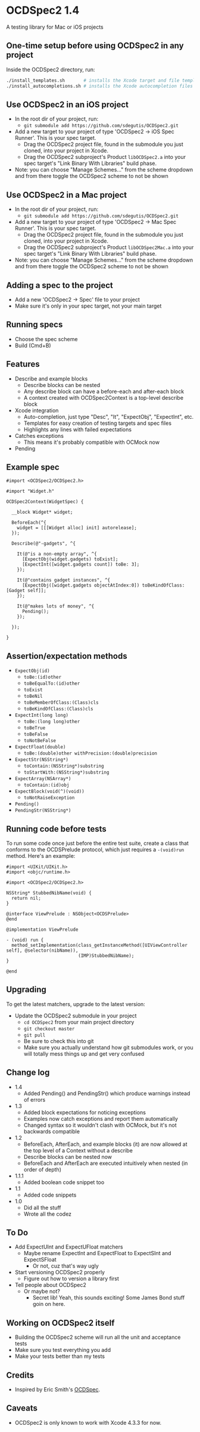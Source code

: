 # OCDSpec2 1.4

A testing library for Mac or iOS projects

## One-time setup before using OCDSpec2 in any project

Inside the OCDSpec2 directory, run:

```bash
./install_templates.sh       # installs the Xcode target and file templates you will be using
./install_autocompletions.sh # installs the Xcode autocompletion files that make life so nice
```

## Use OCDSpec2 in an iOS project

* In the root dir of your project, run:
    * `git submodule add https://github.com/sdegutis/OCDSpec2.git`
* Add a new target to your project of type 'OCDSpec2 -> iOS Spec Runner'. This is your spec target.
    * Drag the OCDSpec2 project file, found in the submodule you just cloned, into your project in Xcode.
    * Drag the OCDSpec2 subproject's Product `libOCDSpec2.a` into your spec target's "Link Binary With Libraries" build phase.
* Note: you can choose "Manage Schemes..." from the scheme dropdown and from there toggle the OCDSpec2 scheme to not be shown

## Use OCDSpec2 in a Mac project

* In the root dir of your project, run:
    * `git submodule add https://github.com/sdegutis/OCDSpec2.git`
* Add a new target to your project of type 'OCDSpec2 -> Mac Spec Runner'. This is your spec target.
    * Drag the OCDSpec2 project file, found in the submodule you just cloned, into your project in Xcode.
    * Drag the OCDSpec2 subproject's Product `libOCDSpec2Mac.a` into your spec target's "Link Binary With Libraries" build phase.
* Note: you can choose "Manage Schemes..." from the scheme dropdown and from there toggle the OCDSpec2 scheme to not be shown

## Adding a spec to the project

* Add a new 'OCDSpec2 -> Spec' file to your project
* Make sure it's only in your spec target, not your main target

## Running specs

* Choose the spec scheme
* Build (Cmd+B)

## Features

* Describe and example blocks
    * Describe blocks can be nested
    * Any describe block can have a before-each and after-each block
    * A context created with OCDSpec2Context is a top-level describe block
* Xcode integration
    * Auto-completion, just type "Desc", "It", "ExpectObj", "ExpectInt", etc.
    * Templates for easy creation of testing targets and spec files
    * Highlights any lines with failed expectations
* Catches exceptions
    * This means it's probably compatible with OCMock now
* Pending

## Example spec

```objc
#import <OCDSpec2/OCDSpec2.h>

#import "Widget.h"

OCDSpec2Context(WidgetSpec) {

  __block Widget* widget;

  BeforeEach(^{
    widget = [[[Widget alloc] init] autorelease];
  });

  Describe(@"-gadgets", ^{

    It(@"is a non-empty array", ^{
      [ExpectObj(widget.gadgets) toExist];
      [ExpectInt([widget.gadgets count]) toBe: 3];
    });

    It(@"contains gadget instances", ^{
      [ExpectObj([widget.gadgets objectAtIndex:0]) toBeKindOfClass: [Gadget self]];
    });

    It(@"makes lots of money", ^{
      Pending();
    });

  });

}
```

## Assertion/expectation methods

* `ExpectObj(id)`
  * `toBe:(id)other`
  * `toBeEqualTo:(id)other`
  * `toExist`
  * `toBeNil`
  * `toBeMemberOfClass:(Class)cls`
  * `toBeKindOfClass:(Class)cls`
* `ExpectInt(long long)`
  * `toBe:(long long)other`
  * `toBeTrue`
  * `toBeFalse`
  * `toNotBeFalse`
* `ExpectFloat(double)`
  * `toBe:(double)other withPrecision:(double)precision`
* `ExpectStr(NSString*)`
  * `toContain:(NSString*)substring`
  * `toStartWith:(NSString*)substring`
* `ExpectArray(NSArray*)`
  * `toContain:(id)obj`
* `ExpectBlock(void(^)(void))`
  * `toNotRaiseException`
* `Pending()`
* `PendingStr(NSString*)`

## Running code before tests

To run some code once just before the entire test suite, create a class that conforms to the OCDSPrelude protocol, which just requires a `-(void)run` method. Here's an example:

```objc
#import <UIKit/UIKit.h>
#import <objc/runtime.h>

#import <OCDSpec2/OCDSpec2.h>

NSString* StubbedNibName(void) {
  return nil;
}

@interface ViewPrelude : NSObject<OCDSPrelude>
@end

@implementation ViewPrelude

- (void) run {
  method_setImplementation(class_getInstanceMethod([UIViewController self], @selector(nibName)),
                           (IMP)StubbedNibName);
}

@end
```

## Upgrading

To get the latest matchers, upgrade to the latest version:

* Update the OCDSpec2 submodule in your project
    * `cd OCDSpec2` from your main project directory
    * `git checkout master`
    * `git pull`
    * Be sure to check this into git
    * Make sure you actually understand how git submodules work, or you will totally mess things up and get very confused

## Change log

* 1.4
    * Added Pending() and PendingStr() which produce warnings instead of errors
* 1.3
    * Added block expectations for noticing exceptions
    * Examples now catch exceptions and report them automatically
    * Changed syntax so it wouldn't clash with OCMock, but it's not backwards compatible
* 1.2
    * BeforeEach, AfterEach, and example blocks (it) are now allowed at the top level of a Context without a describe
    * Describe blocks can be nested now
    * BeforeEach and AfterEach are executed intuitively when nested (in order of depth)
* 1.1.1
    * Added boolean code snippet too
* 1.1
    * Added code snippets
* 1.0
    * Did all the stuff
    * Wrote all the codez

## To Do

* Add ExpectUInt and ExpectUFloat matchers
    * Maybe rename ExpectInt and ExpectFloat to ExpectSInt and ExpectSFloat
        * Or not, cuz that's way ugly
* Start versioning OCDSpec2 properly
    * Figure out how to version a library first
* Tell people about OCDSpec2
    * Or maybe not?
        * Secret lib! Yeah, this sounds exciting! Some James Bond stuff goin on here.

## Working on OCDSpec2 itself

* Building the OCDSpec2 scheme will run all the unit and acceptance tests
* Make sure you test everything you add
* Make your tests better than my tests

## Credits

* Inspired by Eric Smith's [OCDSpec](https://github.com/paytonrules/OCDSpec).

## Caveats

* OCDSpec2 is only known to work with Xcode 4.3.3 for now.
